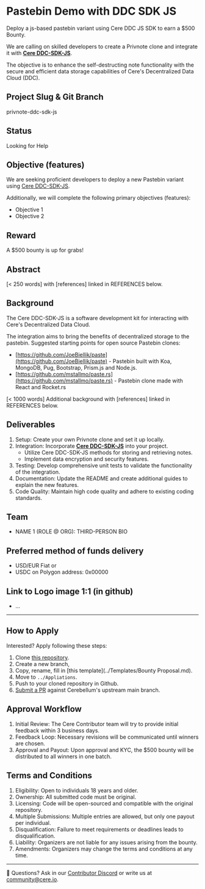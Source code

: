 # Pastebin Demo with DDC SDK JS
Deploy a js-based pastebin variant using Cere DDC JS SDK to earn a $500 Bounty.

We are calling on skilled developers to create a Privnote clone and integrate it with **[Cere DDC-SDK-JS](https://github.com/CereNetwork/ddc-sdk-js)**. 

The objective is to enhance the self-destructing note functionality with the secure and efficient data storage capabilities of Cere's Decentralized Data Cloud (DDC).

## Project Slug & Git Branch
privnote-ddc-sdk-js

## Status
Looking for Help

## Objective (features)
We are seeking proficient developers to deploy a new Pastebin variant using [Cere DDC-SDK-JS](https://github.com/CereNetwork/ddc-sdk-js). 

Additionally, we will complete the following primary objectives (features):
- Objective 1
- Objective 2

## Reward
A $500 bounty is up for grabs!

## Abstract
[< 250 words] with [references] linked in REFERENCES below.

## Background
The Cere DDC-SDK-JS is a software development kit for interacting with Cere's Decentralized Data Cloud. 

The integration aims to bring the benefits of decentralized storage to the pastebin. Suggested starting points for open source Pastebin clones:
- [https://github.com/JoeBiellik/paste](https://github.com/JoeBiellik/paste) - Pastebin built with Koa, MongoDB, Pug, Bootstrap, Prism.js and Node.js.
- [https://github.com/mstallmo/paste.rs](https://github.com/mstallmo/paste.rs) - Pastebin clone made with React and Rocket.rs

[< 1000 words] Additional background with [references] linked in REFERENCES below.

## Deliverables
1. Setup: Create your own Privnote clone and set it up locally.
2. Integration: Incorporate **[Cere DDC-SDK-JS](https://github.com/CereNetwork/ddc-sdk-js)** into your project.
    - Utilize Cere DDC-SDK-JS methods for storing and retrieving notes.
    - Implement data encryption and security features.
3. Testing: Develop comprehensive unit tests to validate the functionality of the integration.
4. Documentation: Update the README and create additional guides to explain the new features.
5. Code Quality: Maintain high code quality and adhere to existing coding standards.

## Team
- NAME 1 (ROLE @ ORG): THIRD-PERSON BIO

## Preferred method of funds delivery
- USD/EUR Fiat or
- USDC on Polygon address: 0x00000

## Link to Logo image 1:1 (in github)
- ...

--- 
## How to Apply
Interested? Apply following these steps:
1. Clone [this repository](https://github.com/Cerebellum-Network/contribute).
2. Create a new branch, 
3. Copy, rename, fill in [this template](../Templates/Bounty Proposal.md).
4. Move to `../Appliations`.
5. Push to your cloned repository in Github.
6. [Submit a PR](https://github.com/Cerebellum-Network/contribute/pulls) against Cerebellum's upstream main branch.

## Approval Workflow
1. Initial Review: The Cere Contributor team will try to provide initial feedback within 3 business days.
2. Feedback Loop: Necessary revisions will be communicated until winners are chosen.
3. Approval and Payout: Upon approval and KYC, the $500 bounty will be distributed to all winners in one batch.

## Terms and Conditions
1. Eligibility: Open to individuals 18 years and older.
2. Ownership: All submitted code must be original.
3. Licensing: Code will be open-sourced and compatible with the original repository.
4. Multiple Submissions: Multiple entries are allowed, but only one payout per individual.
5. Disqualification: Failure to meet requirements or deadlines leads to disqualification.
6. Liability: Organizers are not liable for any issues arising from the bounty.
7. Amendments: Organizers may change the terms and conditions at any time.
---
🛟 Questions? Ask in our [Contributor Discord](https://cere.network/discord) or write us at [community@cere.io](mailto:community@cere.io).
